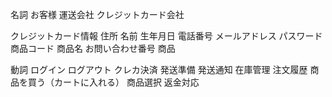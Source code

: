 名詞
  お客様
  運送会社
  クレジットカード会社

  クレジットカード情報
  住所
  名前
  生年月日
  電話番号
  メールアドレス
  パスワード
  商品コード
  商品名
  お問い合わせ番号
  商品


  

動詞
  ログイン
  ログアウト
  クレカ決済
  発送準備
  発送通知
  在庫管理
  注文履歴
  商品を買う（カートに入れる）
  商品選択
  返金対応